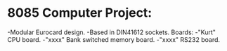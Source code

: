 8085 Computer Project:
=====================
-Modular Eurocard design.
-Based in DIN41612 sockets.
Boards:
-"Kurt" CPU board.
-"xxxx" Bank switched memory board.
-"xxxx" RS232 board.


